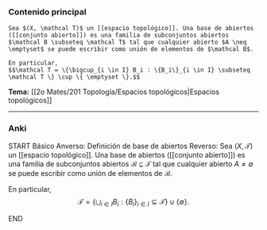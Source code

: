### Contenido principal

```ad-Formal
Sea $(X, \mathcal T)$ un [[espacio topológico]]. Una base de abiertos ([[conjunto abierto]]) es una familia de subconjuntos abiertos $\mathcal B \subseteq \mathcal T$ tal que cualquier abierto $A \neq \emptyset$ se puede escribir como unión de elementos de $\mathcal B$.

En particular,
$$\mathcal T = \{\bigcup_{i \in I} B_i : \{B_i\}_{i \in I} \subseteq \mathcal T \} \cup \{ \emptyset \}.$$
```

**Tema:** [[2o Mates/201 Topología/Espacios topológicos|Espacios topológicos]]

---
### Anki

START
Básico
Anverso: Definición de base de abiertos
Reverso: Sea $(X, \mathcal T)$ un [[espacio topológico]]. Una base de abiertos ([[conjunto abierto]]) es una familia de subconjuntos abiertos $\mathcal B \subseteq \mathcal T$ tal que cualquier abierto $A \neq \emptyset$ se puede escribir como unión de elementos de $\mathcal B$.

En particular,
$$\mathcal T = \{\bigcup_{i \in I} B_i : \{B_i\}_{i \in I} \subseteq \mathcal T \} \cup \{ \emptyset \}.$$
<!--ID: 1727422026758-->
END
